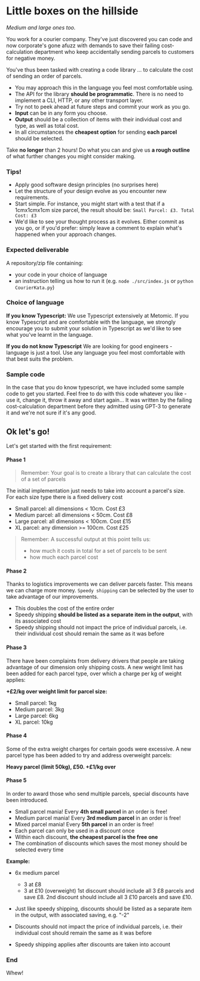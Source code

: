 # Little boxes on the hillside
_Medium and large ones too._

You work for a courier company. They've just discovered you can code and now corporate's gone afuzz with demands to save their failing cost-calculation department who keep accidentally sending parcels to customers for negative money.

You've thus been tasked with creating a code library ... to calculate the cost of sending an order of parcels. 

 - You may approach this in the language you feel most comfortable using.  
 - The API for the library **should be programmatic**. There is no need to implement a CLI, HTTP, or any other transport layer. 
 - Try not to peek ahead at future steps and commit your work as you go.  
 - **Input** can be in any form you choose.  
 - **Output** should be a collection of items with their individual cost and type, as well as total cost.  
 - In all circumstances the **cheapest option** for sending **each parcel** should be selected. 

Take **no longer** than 2 hours! Do what you can and give us **a rough outline** of what further changes you might consider making.  


### Tips!  
 - Apply good software design principles (no surprises here)
 - Let the structure of your design evolve as you encounter new requirements.
 - Start simple. For instance, you might start with a test that if a 1cmx1cmx1cm size parcel, the result should be: `Small Parcel: £3. Total Cost: £3`  
- We'd like to see your thought process as it evolves. Either commit as you go, or if you'd prefer: simply leave a comment to explain what's happened when your approach changes. 

### Expected deliverable
A repository/zip file containing: 
- your code in your choice of language
- an instruction telling us how to run it (e.g. `node ./src/index.js` or `python CourierKata.py`)

### Choice of language
**If you know Typescript:**
We use Typescript extensively at Metomic. If you know Typescript and are comfortable with the language, we strongly encourage you to submit your solution in Typescript as we'd like to see what you've learnt in the language.

**If you do not know Typescript**
We are looking for good engineers - language is just a tool. Use any language you feel most comfortable with that best suits the problem. 

### Sample code
In the case that you do know typescript, we have included some sample code to get you started. Feel free to do with this code whatever you like - use it, change it, throw it away and start again... It was written by the failing cost-calculation department before they admitted using GPT-3 to generate it and we're not sure if it's any good.


## Ok let's go!
Let's get started with the first requirement:
#### Phase 1
> Remember: Your goal is to create a library that can calculate the cost of a set of parcels

The initial implementation just needs to take into account a parcel's size. For each size type there is a fixed delivery cost
- Small parcel: all dimensions < 10cm. Cost £3  
- Medium parcel: all dimensions < 50cm. Cost £8  
- Large parcel: all dimensions < 100cm. Cost £15  
- XL parcel: any dimension >= 100cm. Cost £25  

> Remember: A successful output at this point tells us:
> - how much it costs in total for a set of parcels to be sent
> - how much each parcel cost

#### Phase 2
Thanks to logistics improvements we can deliver parcels faster. This means we can charge more money. `Speedy shipping` can be selected by the user to take advantage of our improvements.
 - This doubles the cost of the entire order
 - Speedy shipping **should be listed as a separate item in the output**, with its associated cost
 - Speedy shipping should not impact the price of individual parcels, i.e. their individual cost should remain the same as it was before

#### Phase 3
There have been complaints from delivery drivers that people are taking advantage of our dimension only shipping costs. A new weight limit has been added for each parcel type, over which a charge per kg of weight applies:

**+£2/kg over weight limit for parcel size:**  
- Small parcel: 1kg  
- Medium parcel: 3kg  
- Large parcel: 6kg  
- XL parcel: 10kg  

#### Phase 4
Some of the extra weight charges for certain goods were excessive. A new parcel type has been added to try and address overweight parcels:

**Heavy parcel (limit 50kg), £50. +£1/kg over**

#### Phase 5
In order to award those who send multiple parcels, special discounts have been introduced.
- Small parcel mania! Every **4th small parcel** in an order is free!  
- Medium parcel mania! Every **3rd medium parcel** in an order is free!  
- Mixed parcel mania! Every **5th parcel** in an order is free!  
- Each parcel can only be used in a discount once
- Within each discount, **the cheapest parcel is the free one**
- The combination of discounts which saves the most money should be selected every time  


**Example:**
 - 6x medium parcel
	 - 3 at £8
	 - 3 at £10 (overweight)
1st discount should include all 3 £8 parcels and save £8. 
2nd discount should include all 3 £10 parcels and save £10.


- Just like speedy shipping, discounts should be listed as a separate item in the output, with associated saving, e.g. "-2"  
- Discounts should not impact the price of individual parcels, i.e. their individual cost should remain the same as it was before  
- Speedy shipping applies after discounts are taken into account


### End
Whew! 
